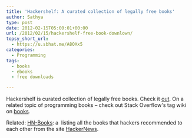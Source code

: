 ```yaml
---
title: 'Hackershelf: A curated collection of legally free books'
author: Sathya
type: post
date: 2012-02-15T05:00:01+00:00
url: /2012/02/15/hackershelf-free-book-downlown/
topsy_short_url:
  - https://u.sbhat.me/A8OXx5
categories:
  - Programming
tags:
  - books
  - ebooks
  - free downloads

---
```

Hackershelf is curated collection of legally free books. Check it <a href="https://hackershelf.com" target="_blank">out</a>. On a related topic of programming books &#8211; check out Stack Overflow's tag wiki on <a href="https://stackoverflow.com/tags/books/info" target="_blank">books</a>.

Related: <a title="HN Books" href="https://hn-books.com/" target="_blank">HN-Books</a>: a  listing all the books that hackers recommended to each other from the site [HackerNews][1].

 [1]: https://news.ycombinator.com/news

